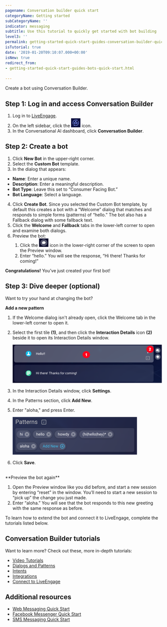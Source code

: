 ```yaml
---
pagename: Conversation builder quick start
categoryName: Getting started
subCategoryName: ''
indicator: messaging
subtitle: Use this tutorial to quickly get started with bot building
level3: ''
permalink: getting-started-quick-start-guides-conversation-builder-quick-start.html
isTutorial: true
date: '2019-01-20T09:10:07.000+00:00'
isNew: true
redirect_from:
- getting-started-quick-start-guides-bots-quick-start.html

---
```

Create a bot using Conversation Builder.

## Step 1: Log in and access Conversation Builder

1. Log in to [LiveEngage](https://authentication.liveperson.net/).
2. On the left sidebar, click the <img style="width:30px" src="img/icon_cb.png"> icon.
3. In the Conversational AI dashboard, click **Conversation Builder**.

## Step 2: Create a bot

1. Click **New Bot** in the upper-right corner.
2. Select the **Custom Bot** template.
3. In the dialog that appears:
  - **Name**: Enter a unique name.
  - **Description**: Enter a meaningful description.
  - **Bot Type**: Leave this set to “Consumer Facing Bot.”
  - **Bot Language**: Select a language.
4. Click **Create Bot**. Since you selected the Custom Bot template, by default this creates a bot with a “Welcome” dialog that matches and responds to simple forms (patterns) of “hello.” The bot also has a Fallback dialog with some fallback text.
5. Click the **Welcome** and **Fallback** tabs in the lower-left corner to open and examine both dialogs.
6. Preview the bot:
    1. Click the <img style="width:30px" src="img/icon_preview.png"> icon in the lower-right corner of the screen to open the Preview window.
    2. Enter “hello.” You will see the response, “Hi there! Thanks for coming!”

**Congratulations!** You’ve just created your first bot!

## Step 3: Dive deeper (optional)

Want to try your hand at changing the bot?

**Add a new pattern**
1. If the Welcome dialog isn't already open, click the Welcome tab in the lower-left corner to open it.
2. Select the first tile **(1)**, and then click the **Interaction Details** icon **(2)** beside it to open its Interaction Details window.

    <img style="width:600px" src="img/cb_window1.png">

3. In the Interaction Details window, click **Settings**.
4. In the Patterns section, click **Add New**.    
5. Enter "aloha," and press Enter.

     <img style="width:400px" src="img/cb_window2.png">

6. Click **Save**.
 
<br>
**Preview the bot again**

1. Open the Preview window like you did before, and start a new session by entering “reset” in the window. You’ll need to start a new session to “pick up” the change you just made.
2. Enter “aloha.” You will see that the bot responds to this new greeting with the same response as before.

To learn how to extend the bot and connect it to LiveEngage, complete the tutorials listed below.

## Conversation Builder tutorials

Want to learn more? Check out these, more in-depth tutorials:

* [Video Tutorials](https://developers.liveperson.com/conversation-builder-getting-started-0-video-tutorials.html)
* [Dialogs and Patterns](https://developers.liveperson.com/conversation-builder-getting-started-1-dialogs-and-patterns.html)
* [Intents](https://developers.liveperson.com/conversation-builder-getting-started-2-intents.html)
* [Integrations](https://developers.liveperson.com/conversation-builder-getting-started-3-integrations.html)
* [Connect to LiveEngage](https://developers.liveperson.com/conversation-builder-getting-started-4-connect-to-liveengage.html)

## Additional resources

* [Web Messaging Quick Start](https://knowledge.liveperson.com/getting-started-quick-start-guides-messaging-quick-start.html)
* [Facebook Messenger Quick Start](https://knowledge.liveperson.com/getting-started-quick-start-guides-facebook-messenger-quick-start.html)
* [SMS Messaging Quick Start](https://knowledge.liveperson.com/getting-started-quick-start-guides-twilio-sms-quick-start.html)